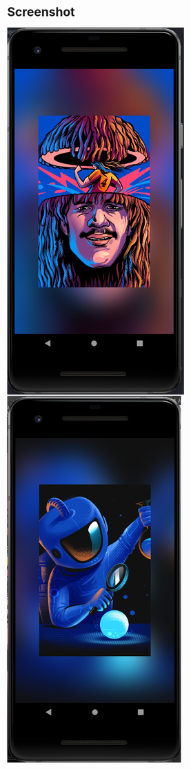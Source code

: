# Screenshot

![Screen 1](https://raw.githubusercontent.com/hrizkiou/AnimatedCarousel/main/screenshot/1.png)
![Screen 2](https://raw.githubusercontent.com/hrizkiou/AnimatedCarousel/main/screenshot/2.png)

